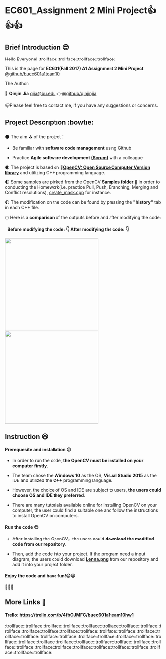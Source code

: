 # EC601_Assignment 2 Mini Project:thumbsup::thumbsup::thumbsup:
## Brief Introduction :sunglasses:
  Hello Everyone! :trollface::trollface::trollface::trollface:
  
  This is the page for **EC601(Fall 2017) A1 Assignment 2 Mini Project** 
  [@github/buec601a1team10](https://github.com/orgs/buec601a1team10/dashboard)
  
  The Author:
  
  :boy: **Qinjin Jia** qjia@bu.edu   :point_right:[@github/qinjinjia](https://github.com/qinjinjia)
  
  :mailbox_closed:Please feel free to contact me, if you have any suggestions or concerns. 
  
## Project Description :bowtie:
:new_moon: The aim :golf: of the project：
       
   * Be familiar with **software code management** using Github
             
   * Practice **Agile software development [(Scrum)](https://en.wikipedia.org/wiki/Scrum_(software_development))** with a colleague
   
:waxing_crescent_moon: The project is based on    :link:**[OpenCV: Open Source Computer Version library](https://github.com/opencv/opencv)** and utilizing C++ programming language.

:first_quarter_moon: Some samples are picked from the OpenCV **[Samples folder :briefcase:](https://github.com/opencv/opencv/tree/master/samples)** in order to conducting the Homework(i.e. practice Pull, Push, Branching, Merging and Conflict resolutions), [create_mask.cpp](https://github.com/opencv/opencv/blob/master/samples/cpp/create_mask.cpp) for instance.
  
:waxing_gibbous_moon: The modification on the code can be found by pressing the **"history"** tab in each C++ file.
       
:full_moon: Here is a **comparison** of the outputs before and after modifying the code:
   
   **Before modifying the code: :point_down:  After modifying the code: :point_down:**
   
<img src="https://github.com/qinjinjia/ec601_ass1/blob/master/original.png" width="300" height="300">               <img src="https://github.com/qinjinjia/ec601_ass1/blob/master/processed.png" width="300" height="300">

## Instruction :laughing:

#### Prerequesite and installation :open_mouth:
* In order to run the code, **the OpenCV must be installed on your computer firstly**. 
  
* The team chose the **Windows 10** as the OS, **Visual Studio 2015** as the IDE and utilized the **C++** programming language.
  
* However, the choice of OS and IDE are subject to users, **the users could choose OS and IDE they preferred**.
  
* There are many tutorials available online for installing OpenCV on your computer, the user could find a suitable one and follow the instructions to install OpenCV on computers.

#### Run the code :relieved:
* After installing the OpenCV，the users could **download the modified code from our repository**.
  
* Then, add the code into your project. If the program need a input diagram, the users could download [**Lenna.png**](https://github.com/qinjinjia/ec601_ass1/blob/master/original.png) from our repository and add it into your project folder.
  

#### Enjoy the code and have fun!:wink::wink:

:beers::beers::beers:

## More Links :link: 
   #### Trello: https://trello.com/b/4fbOJMFC/buec601a1team10hw1

:trollface::trollface::trollface::trollface::trollface::trollface::trollface::trollface::trollface::trollface::trollface::trollface::trollface::trollface::trollface::trollface::trollface::trollface::trollface::trollface::trollface::trollface::trollface::trollface::trollface::trollface::trollface::trollface::trollface::trollface::trollface::trollface::trollface::trollface::trollface::trollface::trollface::trollface::trollface::trollface::trollface::trollface::trollface:
